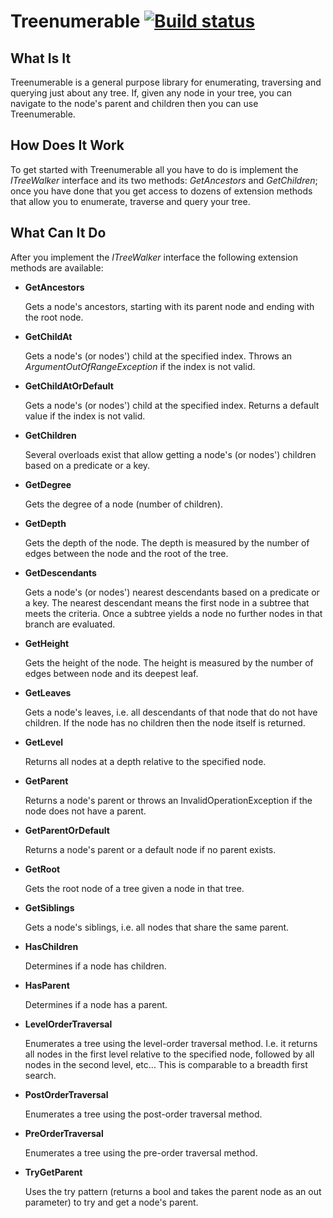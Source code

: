 # Treenumerable [![Build status](https://ci.appveyor.com/api/projects/status/t2k5sprexxmiq0ey)](https://ci.appveyor.com/project/JasonBoyd/treenumerable)

## What Is It
Treenumerable is a general purpose library for enumerating, traversing and querying just about any tree.  If, given any node in your tree, you can navigate to the node's parent and children then you can use Treenumerable.

## How Does It Work
To get started with Treenumerable all you have to do is implement the *ITreeWalker* interface and its two methods: *GetAncestors* and *GetChildren*; once you have done that you get access to dozens of extension methods that allow you to enumerate, traverse and query your tree.

## What Can It Do
After you implement the *ITreeWalker* interface the following extension methods are available:

- **GetAncestors**
  
  Gets a node's ancestors, starting with its parent node and ending with the root node.

- **GetChildAt**

  Gets a node's (or nodes') child at the specified index.  Throws an *ArgumentOutOfRangeException* if the index is not valid.
  
- **GetChildAtOrDefault**

  Gets a node's (or nodes') child at the specified index.  Returns a default value if the index is not valid.
  
- **GetChildren**

  Several overloads exist that allow getting a node's (or nodes') children based on a predicate or a key.
  
- **GetDegree**

   Gets the degree of a node (number of children).
   
- **GetDepth**

  Gets the depth of the node.  The depth is measured by the number of edges between the node and the root of the tree.

- **GetDescendants**

  Gets a node's (or nodes') nearest descendants based on a predicate or a key.  The nearest descendant means the first node in a subtree that meets the criteria.  Once a subtree yields a node no further nodes in that branch are evaluated.
  
- **GetHeight**

  Gets the height of the node.  The height is measured by the number of edges between node and its deepest leaf.

- **GetLeaves**

  Gets a node's leaves, i.e. all descendants of that node that do not have children.  If the node has no children then the node itself is returned.
  
- **GetLevel**

  Returns all nodes at a depth relative to the specified node.
  
- **GetParent**

  Returns a node's parent or throws an InvalidOperationException if the node does not have a parent.
  
- **GetParentOrDefault**

  Returns a node's parent or a default node if no parent exists.
  
- **GetRoot**

  Gets the root node of a tree given a node in that tree.
  
- **GetSiblings**

  Gets a node's siblings, i.e. all nodes that share the same parent.
  
- **HasChildren**

  Determines if a node has children.
  
- **HasParent**

  Determines if a node has a parent.
  
- **LevelOrderTraversal**

  Enumerates a tree using the level-order traversal method.  I.e. it returns all nodes in the first level relative to the specified node, followed by all nodes in the second level, etc...  This is comparable to a breadth first search.

- **PostOrderTraversal**

  Enumerates a tree using the post-order traversal method.
  
- **PreOrderTraversal**

  Enumerates a tree using the pre-order traversal method.
  
- **TryGetParent**

  Uses the try pattern (returns a bool and takes the parent node as an out parameter) to try and get a node's parent.